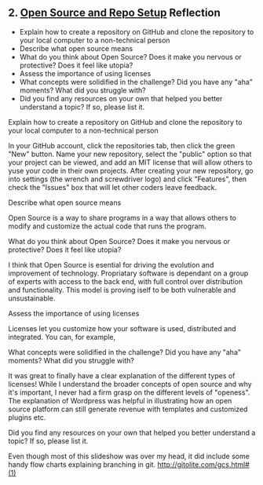 ## 2. [Open Source and Repo Setup](2_set_up_repo/readme.md) Reflection

* Explain how to create a repository on GitHub and clone the repository to your local computer to a non-technical person
* Describe what open source means
* What do you think about Open Source? Does it make you nervous or protective? Does it feel like utopia?
* Assess the importance of using licenses
* What concepts were solidified in the challenge? Did you have any "aha" moments? What did you struggle with?
* Did you find any resources on your own that helped you better understand a topic? If so, please list it.

<!-- Add your reflection here. Remove the comment markers -->

Explain how to create a repository on GitHub and clone the repository to your local computer to a non-technical person

In your GitHub account, click the repositories tab, then click the green "New" button. Name your new repository, select the "public" option so that your project can be viewed, and add an MIT license that will allow others to yuse your code in their own projects. After creating your new repository, go into settings (the wrench and screwdriver logo) and click "Features", then check the "Issues" box that will let other coders leave feedback. 

Describe what open source means

Open Source is a way to share programs in a way that allows others to modify and customize the actual code that runs the program. 

What do you think about Open Source? Does it make you nervous or protective? Does it feel like utopia?

I think that Open Source is esential for driving the evolution and improvement of technology. Propriatary software is dependant on a group of experts with access to the back end, with full control over distribution and functionality. This model is proving iself to be both vulnerable and unsustainable.

Assess the importance of using licenses

Licenses let you customize how your software is used, distributed and integrated. You can, for example, 

What concepts were solidified in the challenge? Did you have any "aha" moments? What did you struggle with?

It was great to finally have a clear explanation of the different types of licenses! While I understand the broader concepts of open source and why it's important, I never had a firm grasp on the different levels of "openess". The explanation of Wordpress was helpful in illustrating how an open source platform can still generate revenue with templates and customized plugins etc.

Did you find any resources on your own that helped you better understand a topic? If so, please list it.

Even though most of this slideshow was over my head, it did include some handy flow charts explaining branching in git. 
http://gitolite.com/gcs.html#(1)






